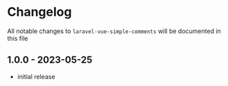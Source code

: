 # Changelog

All notable changes to `laravel-vue-simple-comments` will be documented in this file

## 1.0.0 - 2023-05-25

- initial release
